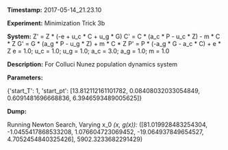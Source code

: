 **Timestamp:** 2017-05-14_21.23.10

**Experiment:** Minimization Trick 3b

**System:**
Z' = Z * (-e + u_c * C + u_g * G) 
C' = C * (a_c * P - u_c * Z) - m * C * Z 
G' = G * (a_g * P - u_g * Z) + m * C * Z 
P' = P * (-a_g * G - a_c * C) + e * Z 
e = 1.0; u_c = 1.0; u_g = 1.0; a_c = 3.0; a_g = 1.0; m = 1.0

**Description:** For Colluci Nunez population dynamics system

**Parameters:**

{'start_T': 1, 'start_pt': [13.812112161101782, 0.08408032033054849, 0.6091481696668836, 6.3946593489005625]}

**Dump:**

Running Newton Search, Varying x_0
*(x, g(x)):*
([81.019928483254304, -1.0455417868533208, 1.076604723069452, -19.064937849654527, 4.7052454840325426], 5902.3233682291429)